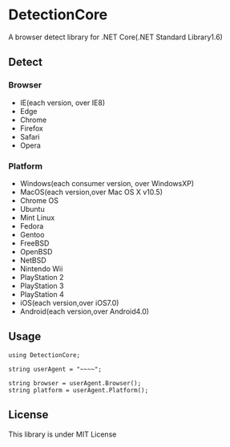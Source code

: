 # DetectionCore

A browser detect library for .NET Core(.NET Standard Library1.6)

## Detect

### Browser
- IE(each version, over IE8)
- Edge
- Chrome
- Firefox
- Safari
- Opera

### Platform
- Windows(each consumer version, over WindowsXP)
- MacOS(each version,over Mac OS X v10.5)
- Chrome OS
- Ubuntu
- Mint Linux
- Fedora
- Gentoo
- FreeBSD
- OpenBSD
- NetBSD
- Nintendo Wii
- PlayStation 2
- PlayStation 3
- PlayStation 4
- iOS(each version,over iOS7.0)
- Android(each version,over Android4.0)

## Usage
~~~
using DetectionCore;

string userAgent = "~~~~";

string browser = userAgent.Browser();
string platform = userAgent.Platform();
~~~

## License

This library is under MIT License